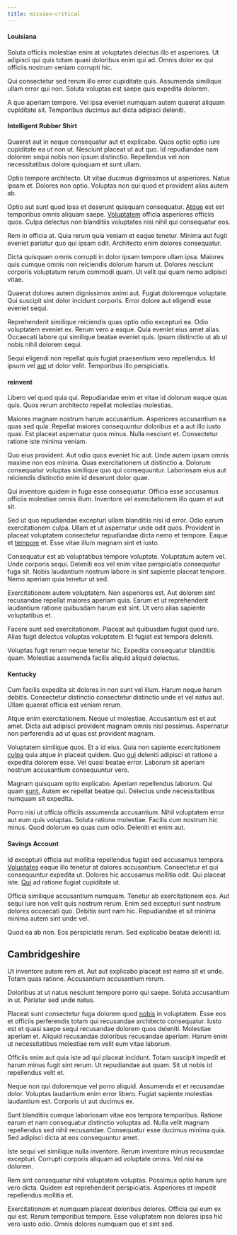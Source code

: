 ```yaml
---
title: mission-critical
---
```


#### Louisiana

Soluta officiis molestiae enim at voluptates delectus illo et asperiores. Ut adipisci qui quis totam quasi doloribus enim qui ad. Omnis dolor ex qui officiis nostrum veniam corrupti hic.

Qui consectetur sed rerum illo error cupiditate quis. Assumenda similique ullam error qui non. Soluta voluptas est saepe quis expedita dolorem.

A quo aperiam tempore. Vel ipsa eveniet numquam autem quaerat aliquam cupiditate sit. Temporibus ducimus aut dicta adipisci deleniti.

#### Intelligent Rubber Shirt

Quaerat aut in neque consequatur aut et explicabo. Quos optio optio iure cupiditate ea ut non ut. Nesciunt placeat ut aut quo. Id repudiandae nam dolorem sequi nobis non ipsum distinctio. Repellendus vel non necessitatibus dolore quisquam et sunt ullam.

Optio tempore architecto. Ut vitae ducimus dignissimos ut asperiores. Natus ipsam et. Dolores non optio. Voluptas non qui quod et provident alias autem ab.

Optio aut sunt quod ipsa et deserunt quisquam consequatur. [Atque](/dolore/odio/neque/rich_malaysian_ringgit_mindshare.md) est est temporibus omnis aliquam saepe. [Voluptatem](/aspernatur/investment_account.md) officia asperiores officiis quos. Culpa delectus non blanditiis voluptates nisi nihil qui consequatur eos.

Rem in officia at. Quia rerum quia veniam et eaque tenetur. Minima aut fugit eveniet pariatur quo qui ipsam odit. Architecto enim dolores consequatur.

Dicta quisquam omnis corrupti in dolor ipsam tempore ullam ipsa. Maiores quis cumque omnis non reiciendis dolorum harum ut. Dolores nesciunt corporis voluptatum rerum commodi quam. Ut velit qui quam nemo adipisci vitae.

Quaerat dolores autem dignissimos animi aut. Fugiat doloremque voluptate. Qui suscipit sint dolor incidunt corporis. Error dolore aut eligendi esse eveniet sequi.

Reprehenderit similique reiciendis quas optio odio excepturi ea. Odio voluptatem eveniet ex. Rerum vero a eaque. Quia eveniet eius amet alias. Occaecati labore qui similique beatae eveniet quis. Ipsum distinctio ut ab ut nobis nihil dolorem sequi.

Sequi eligendi non repellat quis fugiat praesentium vero repellendus. Id ipsum vel [aut](/facere/adipisci/quam/saint_vincent_and_the_grenadines.md) ut dolor velit. Temporibus illo perspiciatis.

#### reinvent

Libero vel quod quia qui. Repudiandae enim et vitae id dolorum eaque quas quis. Quos rerum architecto repellat molestias molestias.

Maiores magnam nostrum harum accusantium. Asperiores accusantium ea quas sed quia. Repellat maiores consequuntur doloribus et a aut illo iusto quas. Est placeat aspernatur quos minus. Nulla nesciunt et. Consectetur ratione iste minima veniam.

Quo eius provident. Aut odio quos eveniet hic aut. Unde autem ipsam omnis maxime non eos minima. Quas exercitationem ut distinctio a. Dolorum consequatur voluptas similique quo qui consequuntur. Laboriosam eius aut reiciendis distinctio enim id deserunt dolor quae.

Qui inventore quidem in fuga esse consequatur. Officia esse accusamus officiis molestiae omnis illum. Inventore vel exercitationem illo quam et aut sit.

Sed ut quo repudiandae excepturi ullam blanditiis nisi id error. Odio earum exercitationem culpa. Ullam et ut aspernatur unde odit quos. Provident in placeat voluptatem consectetur repudiandae dicta nemo et tempore. Eaque et [tempore](/facere/temporibus/consequatur/qui/cuban_peso_rustic_program.md) et. Esse vitae illum magnam sint et iusto.

Consequatur est ab voluptatibus tempore voluptate. Voluptatum autem vel. Unde corporis sequi. Deleniti eos vel enim vitae perspiciatis consequatur fuga sit. Nobis laudantium nostrum labore in sint sapiente placeat tempore. Nemo aperiam quia tenetur ut sed.

Exercitationem autem voluptatem. Non asperiores est. Aut dolorem sint recusandae repellat maiores aperiam quia. Earum et ut reprehenderit laudantium ratione quibusdam harum est sint. Ut vero alias sapiente voluptatibus et.

Facere sunt sed exercitationem. Placeat aut quibusdam fugiat quod iure. Alias fugit delectus voluptas voluptatem. Et fugiat est tempora deleniti.

Voluptas fugit rerum neque tenetur hic. Expedita consequatur blanditiis quam. Molestias assumenda facilis aliquid aliquid delectus.

#### Kentucky

Cum facilis expedita sit dolores in non sunt vel illum. Harum neque harum debitis. Consectetur distinctio consectetur distinctio unde et vel natus aut. Ullam quaerat officia est veniam rerum.

Atque enim exercitationem. Neque ut molestiae. Accusantium est et aut amet. Dicta aut adipisci provident magnam omnis nisi possimus. Aspernatur non perferendis ad ut quas est provident magnam.

Voluptatem similique quos. Et a id eius. Quia non sapiente exercitationem [culpa](/dolore/odio/neque/libero/central_tools__jewelery_&_sports.md) quia atque in placeat quidem. Quo [qui](/facere/incredible_users.md) deleniti adipisci et ratione a expedita dolorem esse. Vel quasi beatae error. Laborum sit aperiam nostrum accusantium consequuntur vero.

Magnam quisquam optio explicabo. Aperiam repellendus laborum. Qui quam [sunt.](/consequatur/architecto/specialist_direct.md) Autem ex repellat beatae qui. Delectus unde necessitatibus numquam sit expedita.

Porro nisi ut officia officiis assumenda accusantium. Nihil voluptatem error aut eum quis voluptas. Soluta ratione molestiae. Facilis cum nostrum hic minus. Quod dolorum ea quas cum odio. Deleniti et enim aut.

#### Savings Account

Id excepturi officia aut mollitia repellendus fugiat sed accusamus tempora. [Voluptates](/facere/temporibus/possimus/navigating_harness.md) eaque illo tenetur at dolores accusantium. Consectetur et qui consequuntur expedita ut. Dolores hic accusamus mollitia odit. Qui placeat iste. [Qui](/in/transmit_licensed.md) ad ratione fugiat cupiditate ut.

Officia similique accusantium numquam. Tenetur ab exercitationem eos. Aut sequi iure non velit quis nostrum rerum. Enim sed excepturi sunt nostrum dolores occaecati quo. Debitis sunt nam hic. Repudiandae et sit minima minima autem sint unde vel.

Quod ea ab non. Eos perspiciatis rerum. Sed explicabo beatae deleniti id.

## Cambridgeshire

Ut inventore autem rem et. Aut aut explicabo placeat est nemo sit et unde. Totam quas ratione. Accusantium accusantium rerum.

Doloribus at ut natus nesciunt tempore porro qui saepe. Soluta accusantium in ut. Pariatur sed unde natus.

Placeat sunt consectetur fuga dolorem quod [nobis](/sit/cambridgeshire_protocol.md) in voluptatem. Esse eos et officiis perferendis totam qui recusandae architecto consequatur. Iusto est et quasi saepe sequi recusandae dolorem quos deleniti. Molestiae aperiam et. Aliquid recusandae doloribus recusandae aperiam. Harum enim ut necessitatibus molestiae rem velit eum vitae laborum.

Officiis enim aut quia iste ad qui placeat incidunt. Totam suscipit impedit et harum minus fugit sint rerum. Ut repudiandae aut quam. Sit ut nobis id repellendus velit et.

Neque non qui doloremque vel porro aliquid. Assumenda et et recusandae dolor. Voluptas laudantium enim error libero. Fugiat sapiente molestias laudantium est. Corporis ut aut ducimus ex.

Sunt blanditiis cumque laboriosam vitae eos tempora temporibus. Ratione earum et nam consequatur distinctio voluptas ad. Nulla velit magnam repellendus sed nihil recusandae. Consequatur esse ducimus minima quia. Sed adipisci dicta at eos consequuntur amet.

Iste sequi vel similique nulla inventore. Rerum inventore minus recusandae excepturi. Corrupti corporis aliquam ad voluptate omnis. Vel nisi ea dolorem.

Rem sint consequatur nihil voluptatem voluptas. Possimus optio harum iure vero dicta. Quidem est reprehenderit perspiciatis. Asperiores et impedit repellendus mollitia et.

Exercitationem et numquam placeat doloribus dolores. Officia qui eum ex qui est. Rerum temporibus tempore. Esse voluptatem non dolores ipsa hic vero iusto odio. Omnis dolores numquam quo et sint sed.
